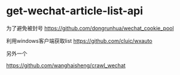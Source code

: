 # get-wechat-article-list-api


为了避免被封号 
https://github.com/dongrunhua/wechat_cookie_pool



利用windows客户端获取list
https://github.com/cluic/wxauto


另外一个

https://github.com/wanghaisheng/crawl_wechat
